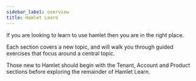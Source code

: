 ```yaml
---
sidebar_label: overview
title: Hamlet Learn
---
```


If you are looking to learn to use hamlet then you are in the right place. 

Each section covers a new topic, and will walk you through guided exercises that focus around a central topic.

Those new to Hamlet should begin with the Tenant, Account and Product sections before exploring the remainder of Hamlet Learn.
